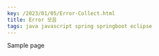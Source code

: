 ```yaml
---
key: /2023/01/05/Error-Collect.html
title: Error 모음
tags: java javascript spring springboot eclipse
---
```


Sample page
